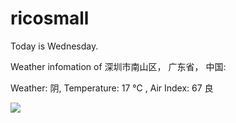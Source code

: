 # ricosmall

Today is Wednesday.

Weather infomation of 深圳市南山区， 广东省， 中国: 

Weather: 阴, Temperature: 17 ℃ , Air Index: 67 良

<img src="https://github-readme-stats.vercel.app/api?username=ricosmall&show_icons=true" />
